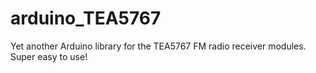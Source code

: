 # arduino_TEA5767
Yet another Arduino library for the TEA5767 FM radio receiver modules. Super easy to use!



